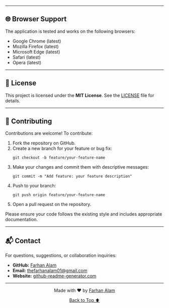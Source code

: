 <hr>

<h2 id="browser-support">🌐 Browser Support</h2>
<p>The application is tested and works on the following browsers:</p>
<ul>
    <li>Google Chrome (latest)</li>
    <li>Mozilla Firefox (latest)</li>
    <li>Microsoft Edge (latest)</li>
    <li>Safari (latest)</li>
    <li>Opera (latest)</li>
</ul>

<hr>

<h2 id="license">📜 License</h2>
<p>This project is licensed under the <strong>MIT License</strong>. See the <a href="https://github.com/FarhanAlam-Official/Github-Readme-Generator/blob/main/LICENSE">LICENSE</a> file for details.</p>

<hr>

<h2 id="contributing">🤝 Contributing</h2>
<p>Contributions are welcome! To contribute:</p>
<ol>
    <li>Fork the repository on GitHub.</li>
    <li>Create a new branch for your feature or bug fix:
        <pre><code>git checkout -b feature/your-feature-name</code></pre>
    </li>
    <li>Make your changes and commit them with descriptive messages:
        <pre><code>git commit -m "Add feature: your feature description"</code></pre>
    </li>
    <li>Push to your branch:
        <pre><code>git push origin feature/your-feature-name</code></pre>
    </li>
    <li>Open a pull request on the repository.</li>
</ol>
<p>Please ensure your code follows the existing style and includes appropriate documentation.</p>

<hr>

<h2 id="contact">📬 Contact</h2>

<p>For questions, suggestions, or collaboration inquiries:</p>
<ul>
    <li><strong>GitHub:</strong> <a href="https://github.com/FarhanAlam-Official" target="_blank">Farhan Alam</a></li>
    <li><strong>Email:</strong> <a href="mailto:thefarhanalam01@gmail.com">thefarhanalam01@gmail.com</a></li>
    <li><strong>Website:</strong> <a href="https://github-readme-generator.com" target="_blank">github-readme-generator.com</a></li>
</ul>

<hr>

<p align="center">Made with ❤️ by <a href="https://github.com/FarhanAlam-Official">Farhan Alam</a></p>

<p align="center">
  <a href="#top">Back to Top ⬆️</a>
</p>
